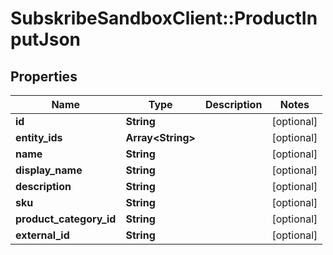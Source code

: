 # SubskribeSandboxClient::ProductInputJson

## Properties
Name | Type | Description | Notes
------------ | ------------- | ------------- | -------------
**id** | **String** |  | [optional] 
**entity_ids** | **Array&lt;String&gt;** |  | [optional] 
**name** | **String** |  | [optional] 
**display_name** | **String** |  | [optional] 
**description** | **String** |  | [optional] 
**sku** | **String** |  | [optional] 
**product_category_id** | **String** |  | [optional] 
**external_id** | **String** |  | [optional] 


